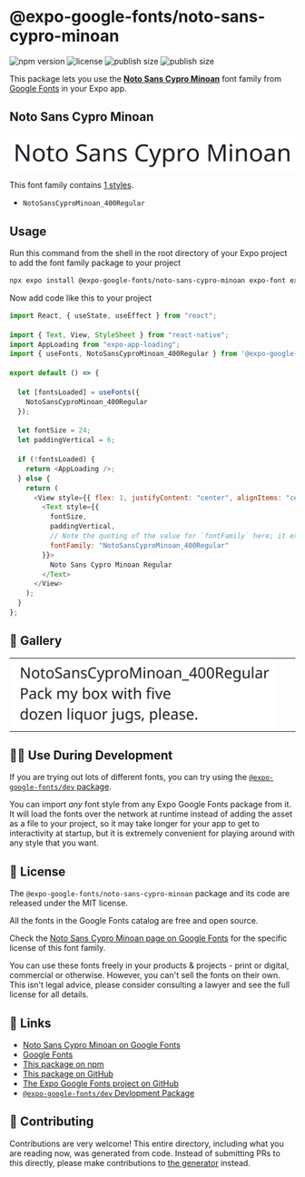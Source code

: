 # @expo-google-fonts/noto-sans-cypro-minoan

![npm version](https://flat.badgen.net/npm/v/@expo-google-fonts/noto-sans-cypro-minoan)
![license](https://flat.badgen.net/github/license/expo/google-fonts)
![publish size](https://flat.badgen.net/packagephobia/install/@expo-google-fonts/noto-sans-cypro-minoan)
![publish size](https://flat.badgen.net/packagephobia/publish/@expo-google-fonts/noto-sans-cypro-minoan)

This package lets you use the [**Noto Sans Cypro Minoan**](https://fonts.google.com/specimen/Noto+Sans+Cypro+Minoan) font family from [Google Fonts](https://fonts.google.com/) in your Expo app.

## Noto Sans Cypro Minoan

![Noto Sans Cypro Minoan](./font-family.png)

This font family contains [1 styles](#-gallery).

- `NotoSansCyproMinoan_400Regular`

## Usage

Run this command from the shell in the root directory of your Expo project to add the font family package to your project

```sh
npx expo install @expo-google-fonts/noto-sans-cypro-minoan expo-font expo-app-loading
```

Now add code like this to your project

```js
import React, { useState, useEffect } from "react";

import { Text, View, StyleSheet } from "react-native";
import AppLoading from "expo-app-loading";
import { useFonts, NotoSansCyproMinoan_400Regular } from '@expo-google-fonts/noto-sans-cypro-minoan';

export default () => {

  let [fontsLoaded] = useFonts({
    NotoSansCyproMinoan_400Regular
  });

  let fontSize = 24;
  let paddingVertical = 6;

  if (!fontsLoaded) {
    return <AppLoading />;
  } else {
    return (
      <View style={{ flex: 1, justifyContent: "center", alignItems: "center" }}>
        <Text style={{
          fontSize,
          paddingVertical,
          // Note the quoting of the value for `fontFamily` here; it expects a string!
          fontFamily: "NotoSansCyproMinoan_400Regular"
        }}>
          Noto Sans Cypro Minoan Regular
        </Text>
      </View>
    );
  }
};
```

## 🔡 Gallery


||||
|-|-|-|
|![NotoSansCyproMinoan_400Regular](./NotoSansCyproMinoan_400Regular.ttf.png)||||


## 👩‍💻 Use During Development

If you are trying out lots of different fonts, you can try using the [`@expo-google-fonts/dev` package](https://github.com/expo/google-fonts/tree/master/font-packages/dev#readme).

You can import _any_ font style from any Expo Google Fonts package from it. It will load the fonts over the network at runtime instead of adding the asset as a file to your project, so it may take longer for your app to get to interactivity at startup, but it is extremely convenient for playing around with any style that you want.


## 📖 License

The `@expo-google-fonts/noto-sans-cypro-minoan` package and its code are released under the MIT license.

All the fonts in the Google Fonts catalog are free and open source.

Check the [Noto Sans Cypro Minoan page on Google Fonts](https://fonts.google.com/specimen/Noto+Sans+Cypro+Minoan) for the specific license of this font family.

You can use these fonts freely in your products & projects - print or digital, commercial or otherwise. However, you can't sell the fonts on their own. This isn't legal advice, please consider consulting a lawyer and see the full license for all details.

## 🔗 Links

- [Noto Sans Cypro Minoan on Google Fonts](https://fonts.google.com/specimen/Noto+Sans+Cypro+Minoan)
- [Google Fonts](https://fonts.google.com/)
- [This package on npm](https://www.npmjs.com/package/@expo-google-fonts/noto-sans-cypro-minoan)
- [This package on GitHub](https://github.com/expo/google-fonts/tree/master/font-packages/noto-sans-cypro-minoan)
- [The Expo Google Fonts project on GitHub](https://github.com/expo/google-fonts)
- [`@expo-google-fonts/dev` Devlopment Package](https://github.com/expo/google-fonts/tree/master/font-packages/dev)

## 🤝 Contributing

Contributions are very welcome! This entire directory, including what you are reading now, was generated from code. Instead of submitting PRs to this directly, please make contributions to [the generator](https://github.com/expo/google-fonts/tree/master/packages/generator) instead.
